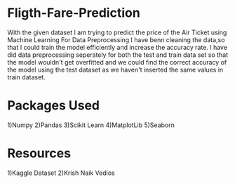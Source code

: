 # Fligth-Fare-Prediction
With the given dataset I am trying to predict the price of the Air Ticket using Machine Learning 
For Data Preprocessing I have benn cleaning the data,so that I could train the model efficiently and increase the accuracy rate.
I have did data preprocessing seperately for both the test and train data set so that the model wouldn't  get overfitted and we could find the correct accuracy of the model using the test dataset as we haven't inserted the same values in train dataset.

# Packages Used 
1)Numpy
2)Pandas
3)Scikit Learn
4)MatplotLib
5)Seaborn

# Resources
1)Kaggle Dataset
2)Krish Naik Vedios 
